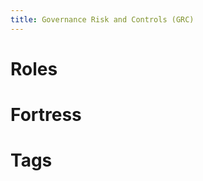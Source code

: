 ```yaml
---
title: Governance Risk and Controls (GRC)
---
```


Roles
========

Fortress
========

Tags
========

